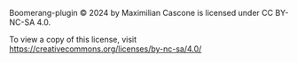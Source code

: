Boomerang-plugin © 2024 by Maximilian Cascone is licensed under CC BY-NC-SA 4.0. 

To view a copy of this license, visit <https://creativecommons.org/licenses/by-nc-sa/4.0/>
